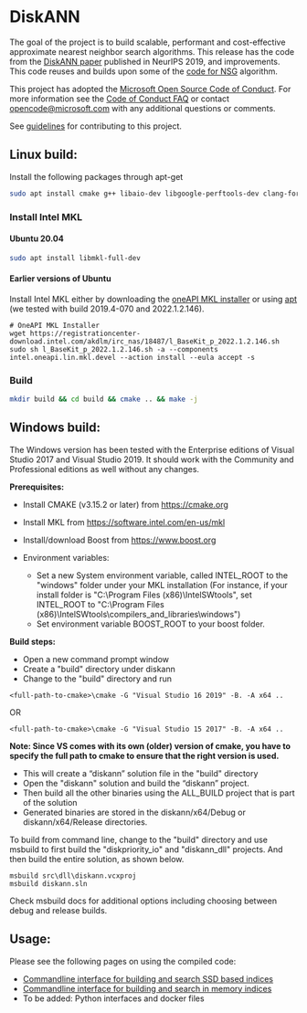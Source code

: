 # DiskANN

The goal of the project is to build scalable, performant and cost-effective approximate nearest neighbor search algorithms.
This release has the code from the [DiskANN paper](https://papers.nips.cc/paper/9527-rand-nsg-fast-accurate-billion-point-nearest-neighbor-search-on-a-single-node.pdf) published in NeurIPS 2019, and improvements. 
This code reuses and builds upon some of the [code for NSG](https://github.com/ZJULearning/nsg) algorithm.

This project has adopted the [Microsoft Open Source Code of Conduct](https://opensource.microsoft.com/codeofconduct/).
For more information see the [Code of Conduct FAQ](https://opensource.microsoft.com/codeofconduct/faq/) or
contact [opencode@microsoft.com](mailto:opencode@microsoft.com) with any additional questions or comments.

See [guidelines](CONTRIBUTING.md) for contributing to this project.



## Linux build:

Install the following packages through apt-get

```bash
sudo apt install cmake g++ libaio-dev libgoogle-perftools-dev clang-format libboost-dev
```

### Install Intel MKL
#### Ubuntu 20.04
```bash
sudo apt install libmkl-full-dev
```

#### Earlier versions of Ubuntu
Install Intel MKL either by downloading the [oneAPI MKL installer](https://www.intel.com/content/www/us/en/developer/tools/oneapi/onemkl.html) or using [apt](https://software.intel.com/en-us/articles/installing-intel-free-libs-and-python-apt-repo) (we tested with build 2019.4-070 and 2022.1.2.146).

```
# OneAPI MKL Installer
wget https://registrationcenter-download.intel.com/akdlm/irc_nas/18487/l_BaseKit_p_2022.1.2.146.sh
sudo sh l_BaseKit_p_2022.1.2.146.sh -a --components intel.oneapi.lin.mkl.devel --action install --eula accept -s
```

### Build
```bash
mkdir build && cd build && cmake .. && make -j 
```

## Windows build:

The Windows version has been tested with the Enterprise editions of Visual Studio 2017 and Visual Studio 2019. It should work with the Community and Professional editions as well without any changes. 

**Prerequisites:**

* Install CMAKE (v3.15.2 or later) from https://cmake.org
* Install MKL from https://software.intel.com/en-us/mkl
* Install/download Boost from https://www.boost.org

* Environment variables: 
    * Set a new System environment variable, called INTEL_ROOT to the "windows" folder under your MKL installation
	   (For instance, if your install folder is "C:\Program Files (x86)\IntelSWtools", set INTEL_ROOT to "C:\Program Files (x86)\IntelSWtools\compilers_and_libraries\windows")
    * Set environment variable BOOST_ROOT to your boost folder.

**Build steps:**
-	Open a new command prompt window
-	Create a "build" directory under diskann
-	Change to the "build" directory and run  
```
<full-path-to-cmake>\cmake -G "Visual Studio 16 2019" -B. -A x64 ..
```
OR 
```
<full-path-to-cmake>\cmake -G "Visual Studio 15 2017" -B. -A x64 ..
```

**Note: Since VS comes with its own (older) version of cmake, you have to specify the full path to cmake to ensure that the right version is used.**
-	This will create a “diskann” solution file in the "build" directory
-	Open the "diskann" solution and build the “diskann” project. 
- 	Then build all the other binaries using the ALL_BUILD project that is part of the solution
- 	Generated binaries are stored in the diskann/x64/Debug or diskann/x64/Release directories.

To build from command line, change to the "build" directory and use msbuild to first build the "diskpriority_io" and "diskann_dll" projects. And then build the entire solution, as shown below.
```
msbuild src\dll\diskann.vcxproj
msbuild diskann.sln
```
Check msbuild docs for additional options including choosing between debug and release builds.


## Usage:

Please see the following pages on using the compiled code:

- [Commandline interface for building and search SSD based indices](workflows/SSD_index.md)  
- [Commandline interface for building and search in memory indices](workflows/in_memory_index.md) 
- To be added: Python interfaces and docker files
